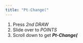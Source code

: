 ```yaml
---
title: "Pt-Change("
---
```


1. Press *2nd DRAW*
2. Slide over to *POINTS*
3. Scroll down to get ***Pt-Change(***
